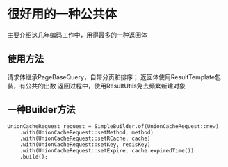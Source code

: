 # 很好用的一种公共体
主要介绍这几年编码工作中，用得最多的一种返回体

## 使用方法
请求体继承PageBaseQuery，自带分页和排序；
返回体使用ResultTemplate包装，有公共的出数
返回过程中，使用ResultUtils免去频繁新建对象

## 一种Builder方法
```
UnionCacheRequest request = SimpleBuilder.of(UnionCacheRequest::new)
    .with(UnionCacheRequest::setMethod, method)
    .with(UnionCacheRequest::setRCache, cache)
    .with(UnionCacheRequest::setKey, redisKey)
    .with(UnionCacheRequest::setExpire, cache.expiredTime())
    .build();
```